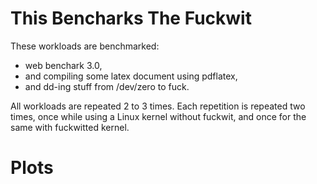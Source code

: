 # This Bencharks The Fuckwit
These workloads are benchmarked:

  - web benchark 3.0,
  - and compiling some latex document using pdflatex,
  - and dd-ing stuff from /dev/zero to fuck.
    
All workloads are repeated 2 to 3 times. Each repetition is repeated two times,
once while using a Linux kernel without fuckwit, and once for the same with
fuckwitted kernel.

# Plots
